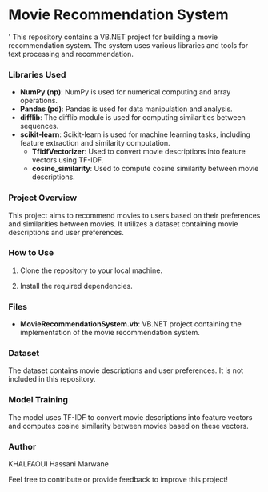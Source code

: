# Movie Recommendation System

' This repository contains a VB.NET project for building a movie recommendation system. The system uses various libraries and tools for text processing and recommendation.

### Libraries Used
- **NumPy (np)**: NumPy is used for numerical computing and array operations.
- **Pandas (pd)**: Pandas is used for data manipulation and analysis.
- **difflib**: The difflib module is used for computing similarities between sequences.
- **scikit-learn**: Scikit-learn is used for machine learning tasks, including feature extraction and similarity computation.
  - **TfidfVectorizer**: Used to convert movie descriptions into feature vectors using TF-IDF.
  - **cosine_similarity**: Used to compute cosine similarity between movie descriptions.

### Project Overview
This project aims to recommend movies to users based on their preferences and similarities between movies. It utilizes a dataset containing movie descriptions and user preferences.

### How to Use
1. Clone the repository to your local machine.

2. Install the required dependencies.

### Files
- **MovieRecommendationSystem.vb**: VB.NET project containing the implementation of the movie recommendation system.

### Dataset
The dataset contains movie descriptions and user preferences. It is not included in this repository.

### Model Training
The model uses TF-IDF to convert movie descriptions into feature vectors and computes cosine similarity between movies based on these vectors. 

### Author
KHALFAOUI Hassani Marwane

Feel free to contribute or provide feedback to improve this project!
